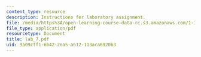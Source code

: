 ```yaml
---
content_type: resource
description: Instructions for laboratory assignment.
file: /media/https%3A/open-learning-course-data-rc.s3.amazonaws.com/1-103-civil-engineering-materials-laboratory-spring-2004/9a09cff16b422ea5a612113aca6920b3_lab_7.pdf
file_type: application/pdf
resourcetype: Document
title: lab_7.pdf
uid: 9a09cff1-6b42-2ea5-a612-113aca6920b3
---
```

